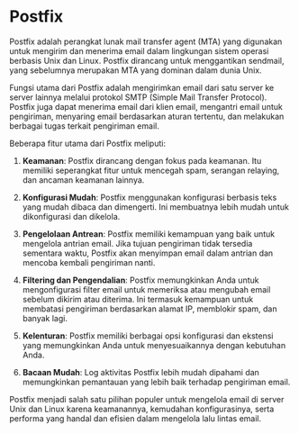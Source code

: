 # Postfix
Postfix adalah perangkat lunak mail transfer agent (MTA) yang digunakan untuk mengirim dan menerima email dalam lingkungan sistem operasi berbasis Unix dan Linux. Postfix dirancang untuk menggantikan sendmail, yang sebelumnya merupakan MTA yang dominan dalam dunia Unix.

Fungsi utama dari Postfix adalah mengirimkan email dari satu server ke server lainnya melalui protokol SMTP (Simple Mail Transfer Protocol). Postfix juga dapat menerima email dari klien email, mengantri email untuk pengiriman, menyaring email berdasarkan aturan tertentu, dan melakukan berbagai tugas terkait pengiriman email.

Beberapa fitur utama dari Postfix meliputi:

1. **Keamanan**: Postfix dirancang dengan fokus pada keamanan. Itu memiliki seperangkat fitur untuk mencegah spam, serangan relaying, dan ancaman keamanan lainnya.

2. **Konfigurasi Mudah**: Postfix menggunakan konfigurasi berbasis teks yang mudah dibaca dan dimengerti. Ini membuatnya lebih mudah untuk dikonfigurasi dan dikelola.

3. **Pengelolaan Antrean**: Postfix memiliki kemampuan yang baik untuk mengelola antrian email. Jika tujuan pengiriman tidak tersedia sementara waktu, Postfix akan menyimpan email dalam antrian dan mencoba kembali pengiriman nanti.

4. **Filtering dan Pengendalian**: Postfix memungkinkan Anda untuk mengonfigurasi filter email untuk memeriksa atau mengubah email sebelum dikirim atau diterima. Ini termasuk kemampuan untuk membatasi pengiriman berdasarkan alamat IP, memblokir spam, dan banyak lagi.

5. **Kelenturan**: Postfix memiliki berbagai opsi konfigurasi dan ekstensi yang memungkinkan Anda untuk menyesuaikannya dengan kebutuhan Anda.

6. **Bacaan Mudah**: Log aktivitas Postfix lebih mudah dipahami dan memungkinkan pemantauan yang lebih baik terhadap pengiriman email.

Postfix menjadi salah satu pilihan populer untuk mengelola email di server Unix dan Linux karena keamanannya, kemudahan konfigurasinya, serta performa yang handal dan efisien dalam mengelola lalu lintas email.
